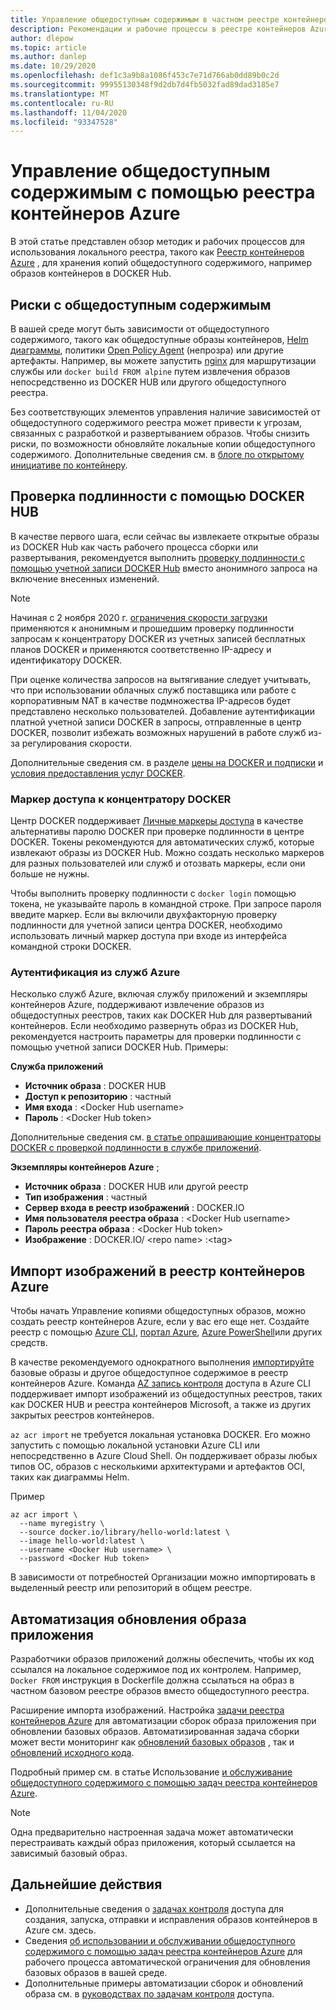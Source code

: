 ```yaml
---
title: Управление общедоступным содержимым в частном реестре контейнеров
description: Рекомендации и рабочие процессы в реестре контейнеров Azure для управления зависимостями в общедоступных образах из DOCKER HUB и других общедоступных материалов
author: dlepow
ms.topic: article
ms.author: danlep
ms.date: 10/29/2020
ms.openlocfilehash: def1c3a9b8a1086f453c7e71d766ab0dd89b0c2d
ms.sourcegitcommit: 99955130348f9d2db7d4fb5032fad89dad3185e7
ms.translationtype: MT
ms.contentlocale: ru-RU
ms.lasthandoff: 11/04/2020
ms.locfileid: "93347528"
---
```

# <a name="manage-public-content-with-azure-container-registry"></a>Управление общедоступным содержимым с помощью реестра контейнеров Azure

В этой статье представлен обзор методик и рабочих процессов для использования локального реестра, такого как [Реестр контейнеров Azure](container-registry-intro.md) , для хранения копий общедоступного содержимого, например образов контейнеров в DOCKER Hub. 


## <a name="risks-with-public-content"></a>Риски с общедоступным содержимым

В вашей среде могут быть зависимости от общедоступного содержимого, такого как общедоступные образы контейнеров, [Helm диаграммы](https://helm.sh/), политики [Open Policy Agent](https://www.openpolicyagent.org/) (непрозра) или другие артефакты. Например, вы можете запустить [nginx](https://hub.docker.com/_/nginx) для маршрутизации службы или `docker build FROM alpine` путем извлечения образов непосредственно из DOCKER HUB или другого общедоступного реестра. 

Без соответствующих элементов управления наличие зависимостей от общедоступного содержимого реестра может привести к угрозам, связанных с разработкой и развертыванием образов. Чтобы снизить риски, по возможности обновляйте локальные копии общедоступного содержимого. Дополнительные сведения см. в [блоге по открытому инициативе по контейнеру](https://opencontainers.org/posts/blog/2020-10-30-consuming-public-content/). 

## <a name="authenticate-with-docker-hub"></a>Проверка подлинности с помощью DOCKER HUB

В качестве первого шага, если сейчас вы извлекаете открытые образы из DOCKER Hub как часть рабочего процесса сборки или развертывания, рекомендуется выполнить [проверку подлинности с помощью учетной записи DOCKER Hub](https://docs.docker.com/docker-hub/download-rate-limit/#how-do-i-authenticate-pull-requests) вместо анонимного запроса на включение внесенных изменений.

> [!NOTE]
> Начиная с 2 ноября 2020 г. [ограничения скорости загрузки](https://docs.docker.com/docker-hub/download-rate-limit) применяются к анонимным и прошедшим проверку подлинности запросам к концентратору DOCKER из учетных записей бесплатных планов DOCKER и применяются соответственно IP-адресу и идентификатору DOCKER. 
>
> При оценке количества запросов на вытягивание следует учитывать, что при использовании облачных служб поставщика или работе с корпоративным NAT в качестве подмножества IP-адресов будет представлено несколько пользователей. Добавление аутентификации платной учетной записи DOCKER в запросы, отправленные в центр DOCKER, позволит избежать возможных нарушений в работе служб из-за регулирования скорости.
>
> Дополнительные сведения см. в разделе [цены на DOCKER и подписки](https://www.docker.com/pricing) и [условия предоставления услуг DOCKER](https://www.docker.com/legal/docker-terms-service).

### <a name="docker-hub-access-token"></a>Маркер доступа к концентратору DOCKER

Центр DOCKER поддерживает [Личные маркеры доступа](https://docs.docker.com/docker-hub/access-tokens/) в качестве альтернативы паролю DOCKER при проверке подлинности в центре DOCKER. Токены рекомендуются для автоматических служб, которые извлекают образы из DOCKER Hub. Можно создать несколько маркеров для разных пользователей или служб и отозвать маркеры, если они больше не нужны.

Чтобы выполнить проверку подлинности с `docker login` помощью токена, не указывайте пароль в командной строке. При запросе пароля введите маркер. Если вы включили двухфакторную проверку подлинности для учетной записи центра DOCKER, необходимо использовать личный маркер доступа при входе из интерфейса командной строки DOCKER.

### <a name="authenticate-from-azure-services"></a>Аутентификация из служб Azure

Несколько служб Azure, включая службу приложений и экземпляры контейнеров Azure, поддерживают извлечение образов из общедоступных реестров, таких как DOCKER Hub для развертываний контейнеров. Если необходимо развернуть образ из DOCKER Hub, рекомендуется настроить параметры для проверки подлинности с помощью учетной записи DOCKER Hub. Примеры:

**Служба приложений**

* **Источник образа** : DOCKER HUB
* **Доступ к репозиторию** : частный
* **Имя входа** : \<Docker Hub username>
* **Пароль** : \<Docker Hub token>

Дополнительные сведения см. [в статье опрашивающие концентраторы DOCKER с проверкой подлинности в службе приложений](https://azure.github.io/AppService/2020/10/15/Docker-Hub-authenticated-pulls-on-App-Service.html).

**Экземпляры контейнеров Azure** ;

* **Источник образа** : DOCKER HUB или другой реестр
* **Тип изображения** : частный
* **Сервер входа в реестр изображений** : DOCKER.IO
* **Имя пользователя реестра образа** : \<Docker Hub username>
* **Пароль реестра образа** : \<Docker Hub token>
* **Изображение** : DOCKER.IO/ \<repo name\> :\<tag>

## <a name="import-images-to-an-azure-container-registry"></a>Импорт изображений в реестр контейнеров Azure
 
Чтобы начать Управление копиями общедоступных образов, можно создать реестр контейнеров Azure, если у вас его еще нет. Создайте реестр с помощью [Azure CLI](container-registry-get-started-azure-cli.md), [портал Azure](container-registry-get-started-portal.md), [Azure PowerShell](container-registry-get-started-powershell.md)или других средств. 

В качестве рекомендуемого однократного выполнения [импортируйте](container-registry-import-images.md) базовые образы и другое общедоступное содержимое в реестр контейнеров Azure. Команда [AZ запись контроля](/cli/azure/acr#az_acr_import) доступа в Azure CLI поддерживает импорт изображений из общедоступных реестров, таких как DOCKER HUB и реестра контейнеров Microsoft, а также из других закрытых реестров контейнеров. 

`az acr import` не требуется локальная установка DOCKER. Его можно запустить с помощью локальной установки Azure CLI или непосредственно в Azure Cloud Shell. Он поддерживает образы любых типов ОС, образов с несколькими архитектурами и артефактов OCI, таких как диаграммы Helm.

Пример

```azurecli-interactive
az acr import \
  --name myregistry \
  --source docker.io/library/hello-world:latest \
  --image hello-world:latest \
  --username <Docker Hub username> \
  --password <Docker Hub token>
```

В зависимости от потребностей Организации можно импортировать в выделенный реестр или репозиторий в общем реестре.

## <a name="automate-application-image-updates"></a>Автоматизация обновления образа приложения

Разработчики образов приложений должны обеспечить, чтобы их код ссылался на локальное содержимое под их контролем. Например, `Docker FROM` инструкция в Dockerfile должна ссылаться на образ в частном базовом реестре образов вместо общедоступного реестра. 

Расширение импорта изображений. Настройка [задачи реестра контейнеров Azure](container-registry-tasks-overview.md) для автоматизации сборок образа приложения при обновлении базовых образов. Автоматизированная задача сборки может вести мониторинг как [обновлений базовых образов](container-registry-tasks-base-images.md) , так и [обновлений исходного кода](container-registry-tasks-overview.md#trigger-task-on-source-code-update).

Подробный пример см. в статье Использование [и обслуживание общедоступного содержимого с помощью задач реестра контейнеров Azure](tasks-consume-public-content.md). 

> [!NOTE]
> Одна предварительно настроенная задача может автоматически перестраивать каждый образ приложения, который ссылается на зависимый базовый образ. 
 
## <a name="next-steps"></a>Дальнейшие действия
 
* Дополнительные сведения о [задачах контроля](container-registry-tasks-overview.md) доступа для создания, запуска, отправки и исправления образов контейнеров в Azure см. здесь.
* Сведения [об использовании и обслуживании общедоступного содержимого с помощью задач реестра контейнеров Azure](tasks-consume-public-content.md) для рабочего процесса автоматической ограничения для обновления базовых образов в вашей среде. 
* Дополнительные примеры автоматизации сборок и обновлений образа см. в [руководствах по задачам контроля](container-registry-tutorial-quick-task.md) доступа.
